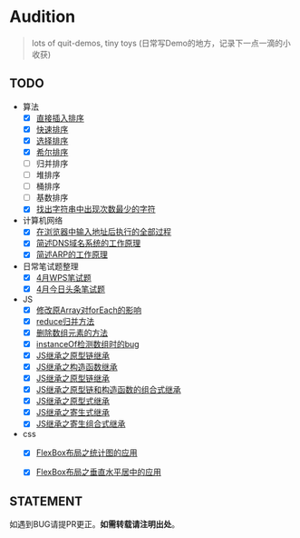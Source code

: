 # Audition

> lots of quit-demos, tiny toys (日常写Demo的地方，记录下一点一滴的小收获)

## TODO

- 算法
    - [x] [直接插入排序](Algorithm/insertionSort.js)
    - [x] [快速排序](Algorithm/quickSortDigging.js)
    - [x] [选择排序](Algorithm/selectionSort.js)
    - [x] [希尔排序](Algorithm/shellSort.js)
    - [ ] 归并排序
    - [ ] 堆排序
    - [ ] 桶排序
    - [ ] 基数排序
    - [x] [找出字符串中出现次数最少的字符](Algorithm/objectFindLess.js)
    
- 计算机网络
    - [x] [在浏览器中输入地址后执行的全部过程](Network/index.md#在浏览器中输入wwwbaiducom后执行的全部过程)
    - [x] [简述DNS域名系统的工作原理](Network/index.md#简述dns域名系统的工作原理)
    - [x] [简述ARP的工作原理](Network/index.md#简述arp的工作原理)
    
- 日常笔试题整理
    - [x] [4月WPS笔试题](DailyProblem/2017-4-15WPS/README.md)
    - [x] [4月今日头条笔试题](DailyProblem/2017-4-18toutiao/README.md)
    
- JS
    - [x] [修改原Array对forEach的影响](ArrayMethods/forEachEffect.js)
    - [x] [reduce归并方法](ArrayMethods/reduce.js)
    - [x] [删除数组元素的方法](ArrayMethods/removes.js)
    - [x] [instanceOf检测数组时的bug](ArrayMethods/instanceOfBug.html)
    - [x] [JS继承之原型链继承](extends/prototypeExtends.js)
    - [x] [JS继承之构造函数继承](extends/prototypeExtends.js)
    - [x] [JS继承之原型链继承](extends/constructorStealing.js)
    - [x] [JS继承之原型链和构造函数的组合式继承](extends/combinationInheritance.js)
    - [x] [JS继承之原型式继承](prototypalInheritace.js)
    - [x] [JS继承之寄生式继承](extends/parasiticExtends.js)
    - [x] [JS继承之寄生组合式继承](extends/parasiticCombination.js)
 
- css
    - [x] [FlexBox布局之统计图的应用](Flexbox/diagramChart.html)
    - [x] [FlexBox布局之垂直水平居中的应用](Flexbox/verticalCenter.html)
    

## STATEMENT

如遇到BUG请提PR更正。**如需转载请注明出处**。